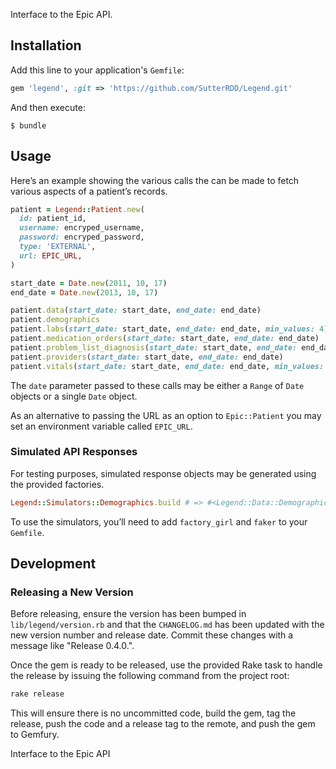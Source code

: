 


Interface to the Epic API.


## Installation

Add this line to your application's `Gemfile`:

``` ruby
gem 'legend', :git => 'https://github.com/SutterRDD/Legend.git'
```

And then execute:

    $ bundle


## Usage

Here’s an example showing the various calls the can be made to fetch various
aspects of a patient’s records.

``` ruby
patient = Legend::Patient.new(
  id: patient_id,
  username: encryped_username,
  password: encryped_password,
  type: 'EXTERNAL',
  url: EPIC_URL,
)

start_date = Date.new(2011, 10, 17)
end_date = Date.new(2013, 10, 17)

patient.data(start_date: start_date, end_date: end_date)
patient.demographics
patient.labs(start_date: start_date, end_date: end_date, min_values: 4)
patient.medication_orders(start_date: start_date, end_date: end_date)
patient.problem_list_diagnosis(start_date: start_date, end_date: end_date)
patient.providers(start_date: start_date, end_date: end_date)
patient.vitals(start_date: start_date, end_date: end_date, min_values: 4)
```

The `date` parameter passed to these calls may be either a `Range` of `Date`
objects or a single `Date` object.

As an alternative to passing the URL as an option to `Epic::Patient` you may
set an environment variable called `EPIC_URL`.


### Simulated API Responses

For testing purposes, simulated response objects may be generated using the
provided factories.

``` ruby
Legend::Simulators::Demographics.build # => #<Legend::Data::Demographics>
```

To use the simulators, you’ll need to add `factory_girl` and `faker` to your
`Gemfile`.


## Development

### Releasing a New Version

Before releasing, ensure the version has been bumped in `lib/legend/version.rb`
and that the `CHANGELOG.md` has been updated with the new version number and
release date. Commit these changes with a message like "Release 0.4.0.".

Once the gem is ready to be released, use the provided Rake task to handle the
release by issuing the following command from the project root:

``` sh
rake release
```

This will ensure there is no uncommitted code, build the gem, tag the release,
push the code and a release tag to the remote, and push the gem to Gemfury.


Interface to the Epic API


